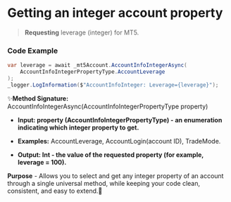 # Getting an integer account property

> **Requesting** leverage (integer) for MT5.

### Code Example

```csharp
var leverage = await _mt5Account.AccountInfoIntegerAsync(
    AccountInfoIntegerPropertyType.AccountLeverage
);
_logger.LogInformation($"AccountInfoInteger: Leverage={leverage}");
```

✨**Method Signature:** AccountInfoIntegerAsync(AccountInfoIntegerPropertyType property)

* **Input: property (AccountInfoIntegerPropertyType) - an enumeration indicating which integer property to get.**

* **Examples:** AccountLeverage, AccountLogin(account ID), TradeMode.

* **Output: Int - the value of the requested property (for example, leverage = 100).**

**Purpose** - Allows you to select and get any integer property of an account through a single universal method, while keeping your code clean, consistent, and easy to extend.🚀

